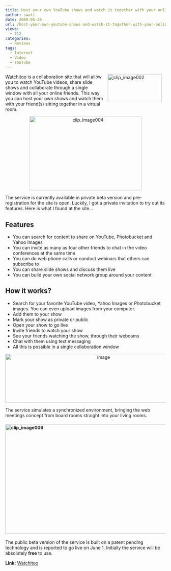 ```yaml
---
title: Host your own YouTube shows and watch it together with your online friends
author: swati
date: 2009-05-26
url: /host-your-own-youtube-shows-and-watch-it-together-with-your-online-friends/
views:
  - 212
categories:
  - Reviews
tags:
  - Internet
  - Video
  - YouTube
---
```

<img class="alignright wp-image-53254" style="border: 0pt none;margin-left: 12px;margin-right: 12px" src="http://cdn.devilsworkshop.org/files/2009/05/clip-image00275.jpg" border="0" alt="clip_image002" hspace="12" width="170" height="88" align="right" /><a href="http://www.watchitoo.com/" onclick="_gaq.push(['_trackEvent', 'outbound-article', 'http://www.watchitoo.com/', 'Watchitoo']);" >Watchitoo</a> is a collaboration site that will allow you to watch YouTube videos, share slide shows and collaborate through a single window with all your online friends. This way you can host your own shows and watch them with your friend(s) sitting together in a virtual room.

<p style="text-align: center">
  <img class="aligncenter" style="border: 0pt none" src="http://cdn.devilsworkshop.org/files/2009/05/clip-image00433.jpg" border="0" alt="clip_image004" hspace="12" width="352" height="231" />
</p>

The service is currently available in private beta version and pre-registration for the site is open. Luckily, I got a private invitation to try out its features. Here is what I found at the site…

## Features

  * You can search for content to share on YouTube, Photobucket and Yahoo Images
  * You can invite as many as four other friends to chat in the video conferences at the same time
  * You can do web phone calls or conduct webinars that others can subscribe to
  * You can share slide shows and discuss them live
  * You can build your own social network group around your content

## How it works?

  * Search for your favorite YouTube video, Yahoo Images or Photobucket images. You can even upload images from your computer.
  * Add them to your show
  * Mark your show as private or public
  * Open your show to go live
  * Invite friends to watch your show
  * See your friends watching the show, through their webcams
  * Chat with them using text messaging
  * All this is possible in a single collaboration window

<p style="text-align: center">
  <img class="aligncenter" style="border: 0pt none" src="http://cdn.devilsworkshop.org/files/2009/05/image4.jpg" border="0" alt="image" width="602" height="153" />
</p>

The service simulates a synchronized environment, bringing the web meetings concept from board rooms straight into your living rooms.

#### <img class="aligncenter" style="border: 0pt none" src="http://cdn.devilsworkshop.org/files/2009/05/clip-image00614.jpg" border="0" alt="clip_image006" width="548" height="342" />

The public beta version of the service is built on a patent pending technology and is reported to go live on June 1. Initially the service will be absolutely **free** to use.

**Link:** <a href="http://www.watchitoo.com/" onclick="_gaq.push(['_trackEvent', 'outbound-article', 'http://www.watchitoo.com/', 'Watchitoo']);" >Watchitoo</a>
